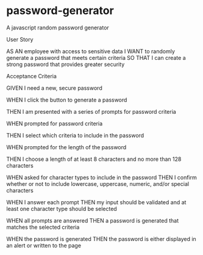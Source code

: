 # password-generator
A javascript random password generator 


User Story

AS AN employee with access to sensitive data
I WANT to randomly generate a password that meets certain criteria
SO THAT I can create a strong password that provides greater security


Acceptance Criteria

GIVEN I need a new, secure password

WHEN I click the button to generate a password

THEN I am presented with a series of prompts for password criteria



WHEN prompted for password criteria

THEN I select which criteria to include in the password



WHEN prompted for the length of the password

THEN I choose a length of at least 8 characters and no more than 128 characters



WHEN asked for character types to include in the password
THEN I confirm whether or not to include lowercase, uppercase, numeric, and/or special characters



WHEN I answer each prompt
THEN my input should be validated and at least one character type should be selected



WHEN all prompts are answered
THEN a password is generated that matches the selected criteria



WHEN the password is generated
THEN the password is either displayed in an alert or written to the page
 
 
 
